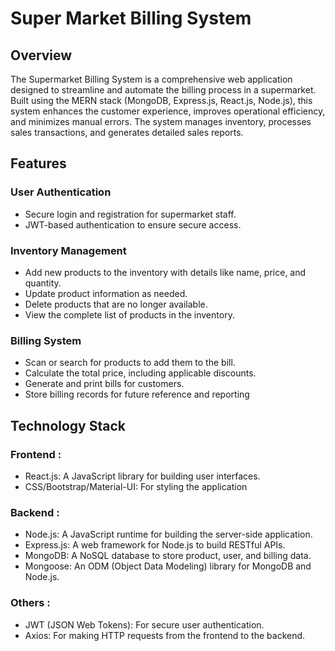 # **Super Market Billing System**

## Overview
  The Supermarket Billing System is a comprehensive web application designed to streamline and automate the billing process in a supermarket. Built using the MERN stack (MongoDB, Express.js, React.js, Node.js), this system enhances the customer experience, improves operational efficiency, and minimizes manual errors. The system manages inventory, processes sales transactions, and generates detailed sales reports.

## Features
### User Authentication
  - Secure login and registration for supermarket staff.
  - JWT-based authentication to ensure secure access.
### Inventory Management
  - Add new products to the inventory with details like name, price, and quantity.
  - Update product information as needed.
  - Delete products that are no longer available.
  - View the complete list of products in the inventory.
### Billing System
  - Scan or search for products to add them to the bill.
  - Calculate the total price, including applicable discounts.
  - Generate and print bills for customers.
  - Store billing records for future reference and reporting


## Technology Stack 

### Frontend :
  - React.js: A JavaScript library for building user interfaces.
  - CSS/Bootstrap/Material-UI: For styling the application
### Backend : 
  - Node.js: A JavaScript runtime for building the server-side application.
  - Express.js: A web framework for Node.js to build RESTful APIs.
  - MongoDB: A NoSQL database to store product, user, and billing data.
  - Mongoose: An ODM (Object Data Modeling) library for MongoDB and Node.js.
### Others :
  - JWT (JSON Web Tokens): For secure user authentication.
  - Axios: For making HTTP requests from the frontend to the backend.
